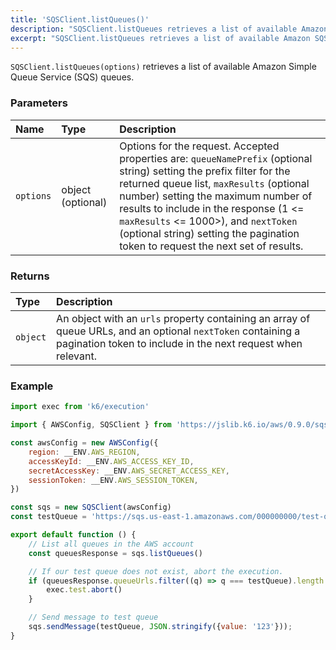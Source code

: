 ```yaml
---
title: 'SQSClient.listQueues()'
description: "SQSClient.listQueues retrieves a list of available Amazon SQS queues"
excerpt: "SQSClient.listQueues retrieves a list of available Amazon SQS queues"
---
```


`SQSClient.listQueues(options)` retrieves a list of available Amazon Simple Queue Service (SQS) queues.

### Parameters

| Name          | Type              | Description                                                                                                                                                                  |
| :------------ | :---------------- | :--------------------------------------------------------------------------------------------------------------------------------------------------------------------------- |
| `options`     | object (optional) | Options for the request. Accepted properties are: `queueNamePrefix` (optional string) setting the prefix filter for the returned queue list, `maxResults` (optional number) setting the maximum number of results to include in the response (1 <= `maxResults` <= 1000>), and `nextToken` (optional string) setting the pagination token to request the next set of results. |

### Returns

| Type                                                        | Description                                                               |
| :---------------------------------------------------------- | :------------------------------------------------------------------------ |
| `object` | An object with an `urls` property containing an array of queue URLs, and an optional `nextToken` containing a pagination token to include in the next request when relevant. |

### Example

<CodeGroup labels={[]}>

```javascript
import exec from 'k6/execution'

import { AWSConfig, SQSClient } from 'https://jslib.k6.io/aws/0.9.0/sqs.js'

const awsConfig = new AWSConfig({
    region: __ENV.AWS_REGION,
    accessKeyId: __ENV.AWS_ACCESS_KEY_ID,
    secretAccessKey: __ENV.AWS_SECRET_ACCESS_KEY,
    sessionToken: __ENV.AWS_SESSION_TOKEN,
})

const sqs = new SQSClient(awsConfig)
const testQueue = 'https://sqs.us-east-1.amazonaws.com/000000000/test-queue'

export default function () {
    // List all queues in the AWS account
    const queuesResponse = sqs.listQueues()

    // If our test queue does not exist, abort the execution.
    if (queuesResponse.queueUrls.filter((q) => q === testQueue).length == 0) {
        exec.test.abort()
    }

    // Send message to test queue
    sqs.sendMessage(testQueue, JSON.stringify({value: '123'}));
}
```

</CodeGroup>